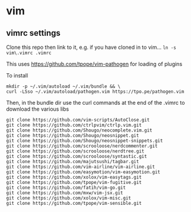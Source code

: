 # vim
## vimrc settings

Clone this repo then link to it, e.g. if you have cloned in to vim...
`ln -s vim\.vimrc .vimrc`

This uses https://github.com/tpope/vim-pathogen for loading of plugins

To install

```
mkdir -p ~/.vim/autoload ~/.vim/bundle && \
curl -LSso ~/.vim/autoload/pathogen.vim https://tpo.pe/pathogen.vim
```

Then, in the bundle dir use the curl commands at the end of the .vimrc to download the various libs

```
git clone https://github.com/vim-scripts/AutoClose.git
git clone https://github.com/ctrlpvim/ctrlp.vim.git
git clone https://github.com/Shougo/neocomplete.vim.git
git clone https://github.com/Shougo/neosnippet.git
git clone https://github.com/Shougo/neosnippet-snippets.git
git clone https://github.com/scrooloose/nerdcommenter.git
git clone https://github.com/scrooloose/nerdtree.git
git clone https://github.com/scrooloose/syntastic.git
git clone https://github.com/majutsushi/tagbar.git
git clone https://github.com/vim-airline/vim-airline.git
git clone https://github.com/easymotion/vim-easymotion.git
git clone https://github.com/xolox/vim-easytags.git
git clone https://github.com/tpope/vim-fugitive.git
git clone https://github.com/fatih/vim-go.git
git clone https://github.com/mxw/vim-jsx.git
git clone https://github.com/xolox/vim-misc.git
git clone https://github.com/tpope/vim-sensible.git
```
